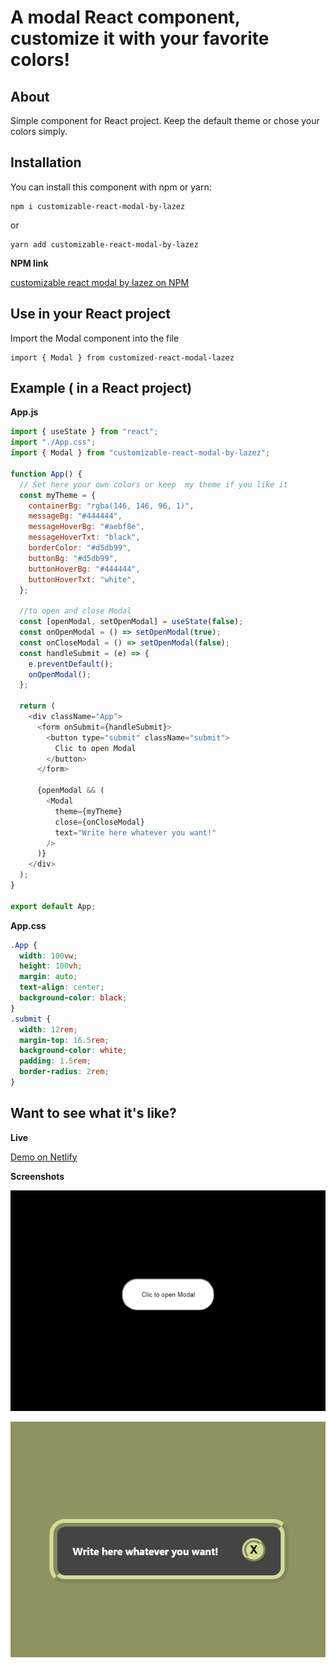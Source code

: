 # A modal React component, customize it with your favorite colors!

## About

Simple component for React project.
Keep the default theme or chose your colors simply.

## Installation

You can install this component with npm or yarn:

    npm i customizable-react-modal-by-lazez

or

    yarn add customizable-react-modal-by-lazez

**NPM link**

[customizable react modal by lazez on NPM](https://www.npmjs.com/package/customizable-react-modal-by-lazez)

## Use in your React project

Import the Modal component into the file

    import { Modal } from customized-react-modal-lazez

## Example ( in a React project)

**App.js**

```js
import { useState } from "react";
import "./App.css";
import { Modal } from "customizable-react-modal-by-lazez";

function App() {
  // Set here your own colors or keep  my theme if you like it
  const myTheme = {
    containerBg: "rgba(146, 146, 96, 1)",
    messageBg: "#444444",
    messageHoverBg: "#aebf8e",
    messageHoverTxt: "black",
    borderColor: "#d5db99",
    buttonBg: "#d5db99",
    buttonHoverBg: "#444444",
    buttonHoverTxt: "white",
  };

  //to open and close Modal
  const [openModal, setOpenModal] = useState(false);
  const onOpenModal = () => setOpenModal(true);
  const onCloseModal = () => setOpenModal(false);
  const handleSubmit = (e) => {
    e.preventDefault();
    onOpenModal();
  };

  return (
    <div className="App">
      <form onSubmit={handleSubmit}>
        <button type="submit" className="submit">
          Clic to open Modal
        </button>
      </form>

      {openModal && (
        <Modal
          theme={myTheme}
          close={onCloseModal}
          text="Write here whatever you want!"
        />
      )}
    </div>
  );
}

export default App;
```

**App.css**

```css
.App {
  width: 100vw;
  height: 100vh;
  margin: auto;
  text-align: center;
  background-color: black;
}
.submit {
  width: 12rem;
  margin-top: 16.5rem;
  background-color: white;
  padding: 1.5rem;
  border-radius: 2rem;
}
```

## Want to see what it's like?

**Live**

[Demo on Netlify](https://customizable-react-modal-lazez.netlify.app/)

**Screenshots**

![demo1](https://raw.githubusercontent.com//LazezBZH/customizable-react-modal-lazez/master/src/docs/demo1.png)

![demo2](https://raw.githubusercontent.com//LazezBZH/customizable-react-modal-lazez/master/src/docs/demo2.png)
